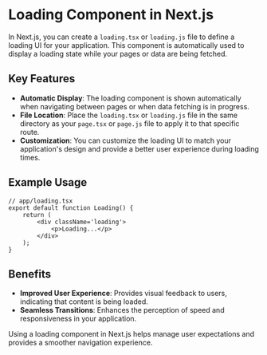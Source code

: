 # Loading Component in Next.js

In Next.js, you can create a `loading.tsx` or `loading.js` file to define a loading UI for your application.
This component is automatically used to display a loading state while your pages or data are being fetched.

## Key Features

-   **Automatic Display**: The loading component is shown automatically when navigating between pages or when data fetching is in progress.
-   **File Location**: Place the `loading.tsx` or `loading.js` file in the same directory as your `page.tsx` or `page.js` file to apply it to that specific route.
-   **Customization**: You can customize the loading UI to match your application's design and provide a better user experience during loading times.

## Example Usage

```tsx
// app/loading.tsx
export default function Loading() {
    return (
        <div className='loading'>
            <p>Loading...</p>
        </div>
    );
}
```

## Benefits

-   **Improved User Experience**: Provides visual feedback to users, indicating that content is being loaded.
-   **Seamless Transitions**: Enhances the perception of speed and responsiveness in your application.

Using a loading component in Next.js helps manage user expectations and provides a smoother navigation experience.

